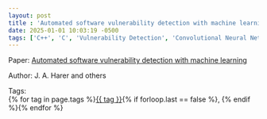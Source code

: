 ```yaml
---
layout: post
title : 'Automated software vulnerability detection with machine learning'
date: 2025-01-01 10:03:19 -0500
tags: ['C++', 'C', 'Vulnerability Detection', 'Convolutional Neural Network', 'Extra-trees classifier', 'Control Flow Graph (CFG)']
---
```

Paper: [Automated software vulnerability detection with machine learning](https://arxiv.org/abs/1803.04497)

Author: J. A. Harer and others




 Tags:  
        <span>{% for tag in page.tags %}<a href="{{ site.baseurl }}tags/#{{ tag | slugify }}">{{ tag }}</a>{% if forloop.last == false %}, {% endif %}{% endfor %}</span>
